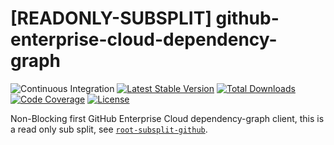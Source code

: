 # [READONLY-SUBSPLIT] github-enterprise-cloud-dependency-graph


![Continuous Integration](https://github.com/php-api-clients/github-enterprise-cloud-dependency-graph/workflows/Continuous%20Integration/badge.svg)
[![Latest Stable Version](https://poser.pugx.org/api-clients/github-enterprise-cloud-dependency-graph/v/stable.png)](https://packagist.org/packages/api-clients/github-enterprise-cloud-dependency-graph)
[![Total Downloads](https://poser.pugx.org/api-clients/github-enterprise-cloud-dependency-graph/downloads.png)](https://packagist.org/packages/api-clients/github-enterprise-cloud-dependency-graph)
[![Code Coverage](https://scrutinizer-ci.com/g/php-api-clients/github-enterprise-cloud-dependency-graph/badges/coverage.png?b==)](https://scrutinizer-ci.com/g/php-api-clients/github-enterprise-cloud-dependency-graph/?branch=)
[![License](https://poser.pugx.org/api-clients/github-enterprise-cloud-dependency-graph/license.png)](https://packagist.org/packages/api-clients/github-enterprise-cloud-dependency-graph)

Non-Blocking first GitHub Enterprise Cloud dependency-graph client, this is a read only sub split, see [`root-subsplit-github`](https://github.com/php-api-clients/root-subsplit-github).

